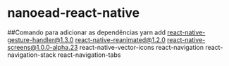 # nanoead-react-native

##Comando para adicionar as dependências
yarn add react-native-gesture-handler@1.3.0 react-native-reanimated@1.2.0 react-native-screens@1.0.0-alpha.23 react-native-vector-icons react-navigation react-navigation-stack react-navigation-tabs
